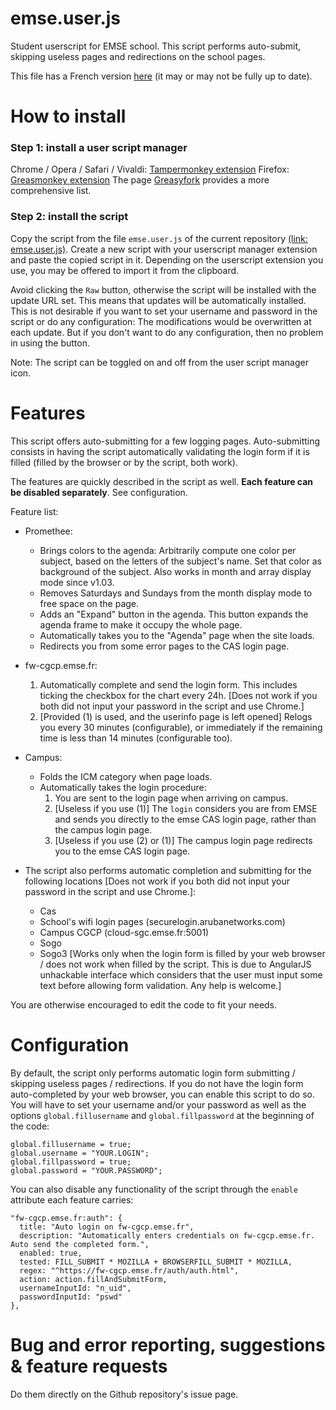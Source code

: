 # emse.user.js
Student userscript for EMSE school.
This script performs auto-submit, skipping useless pages and redirections on the school pages.

This file has a French version [here](https://github.com/mathieucaroff/emse.user.js/blob/master/README.fr.md) (it may or may not be fully up to date).

# How to install
### Step 1: install a user script manager
Chrome / Opera / Safari / Vivaldi: [Tampermonkey extension](https://chrome.google.com/webstore/detail/tampermonkey/dhdgffkkebhmkfjojejmpbldmpobfkfo)
Firefox: [Greasmonkey extension](https://addons.mozilla.org/firefox/addon/greasemonkey/)
The page [Greasyfork](https://greasyfork.org/en) provides a more comprehensive list.

### Step 2: install the script
Copy the script from the file `emse.user.js` of the current repository [(link: emse.user.js)](https://github.com/mathieucaroff/emse.user.js/blob/master/emse.user.js). Create a new script with your userscript manager extension and paste the copied script in it.
Depending on the userscript extension you use, you may be offered to import it from the clipboard.

Avoid clicking the `Raw` button, otherwise the script will be installed with the update URL set. This means that updates will be automatically installed. This is not desirable if you want to set your username and password in the script or do any configuration: The modifications would be overwritten at each update. But if you don't want to do any configuration, then no problem in using the button.

Note: The script can be toggled on and off from the user script manager icon.

# Features
This script offers auto-submitting for a few logging pages. Auto-submitting consists in having the script automatically validating the login form if it is filled (filled by the browser or by the script, both work).

The features are quickly described in the script as well. **Each feature can be disabled separately**. See configuration.

Feature list:
 * Promethee:
   * Brings colors to the agenda: Arbitrarily compute one color per subject, based on the letters of the subject's name. Set that color as background of the subject. Also works in month and array display mode since v1.03.
   * Removes Saturdays and Sundays from the month display mode to free space on the page.
   * Adds an "Expand" button in the agenda. This button expands the agenda frame to make it occupy the whole page.
   * Automatically takes you to the "Agenda" page when the site loads.
   * Redirects you from some error pages to the CAS login page.

 * fw-cgcp.emse.fr:
   1. Automatically complete and send the login form. This includes ticking the checkbox for the chart every 24h. [Does not work if you both did not input your password in the script and use Chrome.]
   2. [Provided (1) is used, and the userinfo page is left opened] Relogs you every 30 minutes (configurable), or immediately if the remaining time is less than 14 minutes (configurable too).
   
 * Campus:
   * Folds the ICM category when page loads.
   * Automatically takes the login procedure:
     1. You are sent to the login page when arriving on campus.
     2. [Useless if you use (1)] The `login` considers you are from EMSE and sends you directly to the emse CAS login page, rather than the campus login page.
     3. [Useless if you use (2) or (1)] The campus login page redirects you to the emse CAS login page.
 
* The script also performs automatic completion and submitting for the following locations [Does not work if you both did not input your password in the script and use Chrome.]:
  * Cas
  * School's wifi login pages (securelogin.arubanetworks.com)
  * Campus CGCP (cloud-sgc.emse.fr:5001)
  * Sogo
  * Sogo3 [Works only when the login form is filled by your web browser / does not work when filled by the script. This is due to AngularJS unhackable interface which considers that the user must input some text before allowing form validation. Any help is welcome.]
 
You are otherwise encouraged to edit the code to fit your needs.

# Configuration
By default, the script only performs automatic login form submitting / skipping useless pages / redirections. If you do not have the login form auto-completed by your web browser, you can enable this script to do so. You will have to set your username and/or your password as well as the options `global.fillusername` and `global.fillpassword` at the beginning of the code:

    global.fillusername = true;
    global.username = "YOUR.LOGIN";
    global.fillpassword = true;
    global.password = "YOUR.PASSWORD";
    
You can also disable any functionality of the script through the `enable` attribute each feature carries:

    "fw-cgcp.emse.fr:auth": {
      title: "Auto login on fw-cgcp.emse.fr",
      description: "Automatically enters credentials on fw-cgcp.emse.fr. Auto send the completed form.",
      enabled: true,
      tested: FILL_SUBMIT * MOZILLA + BROWSERFILL_SUBMIT * MOZILLA,
      regex: "^https://fw-cgcp.emse.fr/auth/auth.html",
      action: action.fillAndSubmitForm,
      usernameInputId: "n_uid",
      passwordInputId: "pswd"
    },

# Bug and error reporting, suggestions & feature requests
Do them directly on the Github repository's issue page.

